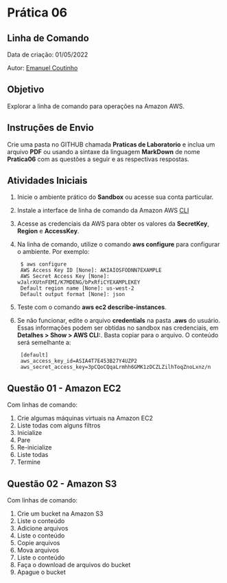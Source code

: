 # Prática 06

## Linha de Comando

Data de criação: 01/05/2022

Autor: [Emanuel Coutinho](https://github.com/emanuelcoutinho)

## Objetivo
Explorar a linha de comando para operações na Amazon AWS.

## Instruções de Envio

Crie uma pasta no GITHUB chamada **Praticas de Laboratorio** e inclua um arquivo **PDF** ou usando a sintaxe da linguagem **MarkDown** de nome **Pratica06** com as questões a seguir e as respectivas respostas.

## Atividades Iniciais

1. Inicie o ambiente prático do **Sandbox** ou acesse sua conta particular.

2. Instale a interface de linha de comando da Amazon AWS [CLI](https://aws.amazon.com/pt/cli/)

3. Acesse as credenciais da AWS para obter os valores da **SecretKey**, **Region** e **AccessKey**.

4. Na linha de comando, utilize o comando **aws configure** para configurar o ambiente. Por exemplo:
	
        $ aws configure
        AWS Access Key ID [None]: AKIAIOSFODNN7EXAMPLE
        AWS Secret Access Key [None]: wJalrXUtnFEMI/K7MDENG/bPxRfiCYEXAMPLEKEY
        Default region name [None]: us-west-2
        Default output format [None]: json

5. Teste com o comando **aws ec2 describe-instances**.

5. Se não funcionar, edite o arquivo **credentials** na pasta **.aws** do usuário. Essas informações podem ser obtidas no sandbox nas credenciais, em **Detalhes > Show > AWS CLI:**. Basta copiar para o arquivo. O conteúdo será semelhante a:
	
        [default]
        aws_access_key_id=ASIA4T7E453B27Y4UZP2
        aws_secret_access_key=3pCQoCQqaLrmhh6GMK1zDCZLZilhToqZnoLxnz/n

## Questão 01 - Amazon EC2

Com linhas de comando:

1. Crie algumas máquinas virtuais na Amazon EC2
2. Liste todas com alguns filtros
3. Inicialize
4. Pare
5. Re-inicialize
6. Liste todas
7. Termine

## Questão 02 - Amazon S3

Com linhas de comando:

1. Crie um bucket na Amazon S3
2. Liste o conteúdo
3. Adicione arquivos
4. Liste o conteúdo
5. Copie arquivos
6. Mova arquivos
7. Liste o conteúdo
8. Faça o download de arquivos do bucket
9. Apague o bucket






